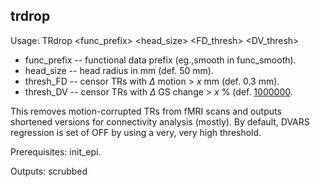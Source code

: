 trdrop
------
Usage: TRdrop <func_prefix> <head_size> <FD_thresh> <DV_thresh>

+ func_prefix -- functional data prefix (eg.,smooth in func_smooth). 
+ head_size -- head radius in mm (def. 50 mm). 
+ thresh_FD -- censor TRs with $\Delta$ motion > $x$ mm (def. 0.3 mm). 
+ thresh_DV -- censor TRs with $\Delta$ GS change > $x$ \% (def. [1000000](http://upload.wikimedia.org/wikipedia/en/1/16/Drevil_million_dollars.jpg). 

This removes motion-corrupted TRs from fMRI scans and outputs shortened versions for connectivity analysis (mostly). By default, DVARS regression is set of OFF by using a very, very high threshold.

Prerequisites: init_epi.

Outputs: scrubbed
